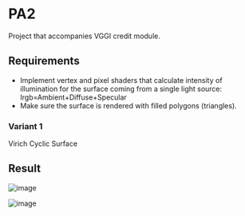 # PA2

Project that accompanies VGGI credit module.

## Requirements

- Implement vertex and pixel shaders that calculate intensity of illumination for the surface coming from a single light source:    Irgb=Ambient+Diffuse+Specular
- Make sure the surface is rendered with filled polygons (triangles).
### Variant 1
Virich Cyclic Surface

## Result

![image](https://github.com/dreamer925/WebGL/assets/66631277/037e46ec-8567-46e7-bce3-f5349b0ad3aa)

![image](https://github.com/dreamer925/WebGL/assets/66631277/909055f1-b903-40b9-b264-abdb00d5ba03)
